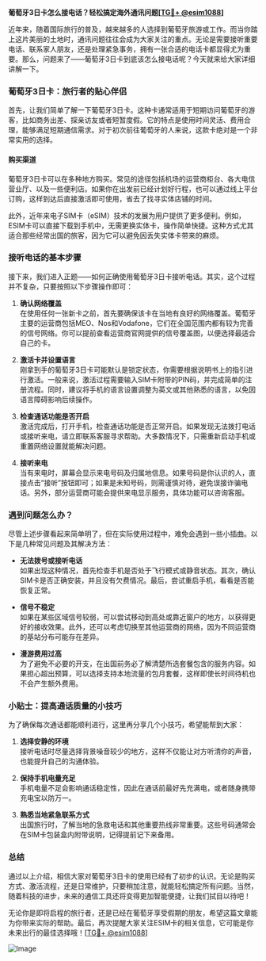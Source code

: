 **葡萄牙3日卡怎么接电话？轻松搞定海外通讯问题[[TG💪+ @esim1088](https://t.me/s/esim1088)]**

近年来，随着国际旅行的普及，越来越多的人选择到葡萄牙旅游或工作。而当你踏上这片美丽的土地时，通讯问题往往会成为大家关注的重点。无论是需要接听重要电话、联系家人朋友，还是处理紧急事务，拥有一张合适的电话卡都显得尤为重要。那么，问题来了——葡萄牙3日卡到底该怎么接电话呢？今天就来给大家详细讲解一下。

### 葡萄牙3日卡：旅行者的贴心伴侣

首先，让我们简单了解一下葡萄牙3日卡。这种卡通常适用于短期访问葡萄牙的游客，比如商务出差、探亲访友或者短暂度假。它的特点是使用时间灵活、费用合理，能够满足短期通信需求。对于初次前往葡萄牙的人来说，这款卡绝对是一个非常实用的选择。

#### **购买渠道**
葡萄牙3日卡可以在多种地方购买。常见的途径包括机场的运营商柜台、各大电信营业厅、以及一些便利店。如果你在出发前已经计划好行程，也可以通过线上平台订购，这样到达后直接激活即可使用，省去了找寻实体店铺的时间。

此外，近年来电子SIM卡（eSIM）技术的发展为用户提供了更多便利。例如，ESIM卡可以直接下载到手机中，无需更换实体卡，操作简单快捷。这种方式尤其适合那些经常出国的旅客，因为它可以避免因丢失实体卡带来的麻烦。

### 接听电话的基本步骤

接下来，我们进入正题——如何正确使用葡萄牙3日卡接听电话。其实，这个过程并不复杂，只要按照以下步骤操作即可：

1. **确认网络覆盖**  
   在使用任何一张新卡之前，首先要确保该卡在当地有良好的网络覆盖。葡萄牙主要的运营商包括MEO、Nos和Vodafone，它们在全国范围内都有较为完善的信号网络。你可以提前查看运营商官网提供的信号覆盖图，以便选择最适合自己的卡。

2. **激活卡并设置语言**  
   刚拿到手的葡萄牙3日卡可能默认是锁定状态，你需要根据说明书上的指引进行激活。一般来说，激活过程需要输入SIM卡附带的PIN码，并完成简单的注册流程。同时，建议将手机的语言设置调整为英文或其他熟悉的语言，以免因语言障碍影响后续操作。

3. **检查通话功能是否开启**  
   激活完成后，打开手机，检查通话功能是否正常开启。如果发现无法拨打电话或接听来电，请立即联系客服寻求帮助。大多数情况下，只需重新启动手机或重置网络设置就能解决问题。

4. **接听来电**  
   当有来电时，屏幕会显示来电号码及归属地信息。如果号码是你认识的人，直接点击“接听”按钮即可；如果是未知号码，则需谨慎对待，避免误接诈骗电话。另外，部分运营商可能会提供来电显示服务，具体功能可以咨询客服。

### 遇到问题怎么办？

尽管上述步骤看起来简单明了，但在实际使用过程中，难免会遇到一些小插曲。以下是几种常见问题及其解决方法：

- **无法拨号或接听电话**  
  如果出现这种情况，首先检查手机是否处于飞行模式或静音状态。其次，确认SIM卡是否正确安装，并且没有欠费情况。最后，尝试重启手机，看看是否能恢复正常。

- **信号不稳定**  
  如果在某些区域信号较弱，可以尝试移动到高处或靠近窗户的地方，以获得更好的接收效果。此外，还可以考虑切换至其他运营商的网络，因为不同运营商的基站分布可能存在差异。

- **漫游费用过高**  
  为了避免不必要的开支，在出国前务必了解清楚所选套餐包含的服务内容。如果担心超出预算，可以选择支持本地流量的包月套餐，这样即使长时间待机也不会产生额外费用。

### 小贴士：提高通话质量的小技巧

为了确保每次通话都能顺利进行，这里再分享几个小技巧，希望能帮到大家：

1. **选择安静的环境**  
   接听电话时尽量选择背景噪音较少的地方，这样不仅能让对方听清你的声音，也能提升自己的沟通体验。

2. **保持手机电量充足**  
   手机电量不足会影响通话稳定性，因此在通话前最好先充满电，或者随身携带充电宝以防万一。

3. **熟悉当地紧急联系方式**  
   出国旅行时，了解当地的急救电话和其他重要热线非常重要。这些号码通常会在SIM卡包装盒内附带说明，记得提前记下来备用。

### 总结

通过以上介绍，相信大家对葡萄牙3日卡的使用已经有了初步的认识。无论是购买方式、激活流程，还是日常维护，只要稍加注意，就能轻松搞定所有问题。当然，随着科技的进步，未来的通信工具还将变得更加智能便捷，让我们拭目以待吧！

无论你是即将启程的旅行者，还是已经在葡萄牙享受假期的朋友，希望这篇文章能为你带来实际的帮助。最后，再次提醒大家关注ESIM卡的相关信息，它可能是你未来出行的最佳选择哦！[[TG💪+ @esim1088](https://t.me/s/esim1088)]  

![Image](https://i.postimg.cc/4NQfJmqS/Snipaste-2025-05-13-00-14-12.png)